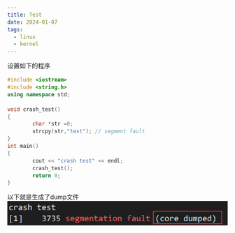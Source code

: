 ```yaml
---
title: Test
date: 2024-01-07
tags:
  - linux
  - kernel
---
```

设置如下的程序
```C++
#include <iostream>
#include <string.h>
using namespace std;

void crash_test()
{
        char *str =0;
        strcpy(str,"test"); // segment fault
}
int main()
{
        cout << "crash test" << endl;
        crash_test();
        return 0;
}
```
以下就是生成了dump文件
![](Pasted%20image%2020240113005115.png)
